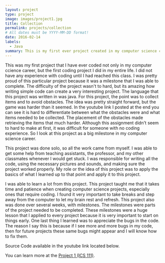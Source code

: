 ```yaml
---
layout: project
type: project
image: images/project1.jpg
title: Collection 
permalink: projects/collection
# All dates must be YYYY-MM-DD format!
date: 2016-02-14
labels:
  - Java 
summary: This is my first ever project created in my computer science career, I hope you all enjoy! 
---
```


This was my first project that I have ever coded not only in my computer ccience career, but the first coding project I did in my entire life. I did not have any experience with coding until I had reached this class. I was pretty proud of this particular project because it was a milestone that I was able to complete. The difficulty of the project wasn't to hard, but its amazing how writing simple code can create a very interesting project. The language that this project was written in was java. For this project, the point was to collect items and to avoid obstacles. The idea was pretty straight forward, but the game was harder than it seemed. In the youtube link I posted at the end you can see it is hard to differentiate between what the obstacles were and what items needed to be collected. The placement of the obstacles made retrieving the items that much harder. Although this assignment didn't seem to hard to make at first, it was difficult for someone with no coding experience. So I look at this project as a big milestone in my computer science career. 

This project was done solo, so all the work came from myself. I was able to get some help from teaching assistants, the professor, and my other classmates whenever I would get stuck. I was responsible for writing all the code, using the necessary pictures and sounds, and making sure the project worked properly. My role or the idea of this project was to apply the basics of what I learned up to that point and apply it to this project. 

I was able to learn a lot from this project. This project taught me that it takes time and patience when creating computer science projects, especially ones that require coding. I found it very important to take breaks and step away from the computer to let my brain rest and refresh. This project also was done over several weeks, with milestones. The milestones were parts of the project needed to be completed. These milestones were a huge lesson that I applied to every project because it is very important to start on things early. One last thing I learned was to appreciate the bugs in the code. The reason I say this is because if I see more and more bugs in my code, then for future projects these same bugs might appear and I will know how to fix them. 

Source Code available in the youtube link located below. 

You can learn more at the [Project 1 (ICS 111)](https://www.youtube.com/watch?v=8Ivwb-3eVxQ).




